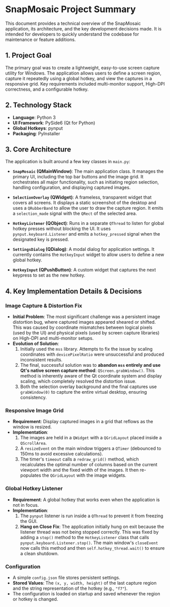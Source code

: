 # SnapMosaic Project Summary

This document provides a technical overview of the SnapMosaic application, its architecture, and the key development decisions made. It is intended for developers to quickly understand the codebase for maintenance or feature additions.

## 1. Project Goal

The primary goal was to create a lightweight, easy-to-use screen capture utility for Windows. The application allows users to define a screen region, capture it repeatedly using a global hotkey, and view the captures in a responsive grid. Key requirements included multi-monitor support, High-DPI correctness, and a configurable hotkey.

## 2. Technology Stack

- **Language**: Python 3
- **UI Framework**: PySide6 (Qt for Python)
- **Global Hotkeys**: pynput
- **Packaging**: PyInstaller

## 3. Core Architecture

The application is built around a few key classes in `main.py`:

- **`SnapMosaic` (QMainWindow)**: The main application class. It manages the primary UI, including the top bar buttons and the image grid. It orchestrates all major functionality, such as initiating region selection, handling configuration, and displaying captured images.

- **`SelectionOverlay` (QWidget)**: A frameless, transparent widget that covers all screens. It displays a static screenshot of the desktop and uses a `QRubberBand` to allow the user to draw the capture region. It emits a `selection_made` signal with the `QRect` of the selected area.

- **`HotkeyListener` (QObject)**: Runs in a separate `QThread` to listen for global hotkey presses without blocking the UI. It uses `pynput.keyboard.Listener` and emits a `hotkey_pressed` signal when the designated key is pressed.

- **`SettingsDialog` (QDialog)**: A modal dialog for application settings. It currently contains the `HotkeyInput` widget to allow users to define a new global hotkey.

- **`HotkeyInput` (QPushButton)**: A custom widget that captures the next keypress to set as the new hotkey.

## 4. Key Implementation Details & Decisions

### Image Capture & Distortion Fix

- **Initial Problem**: The most significant challenge was a persistent image distortion bug, where captured images appeared sheared or shifted. This was caused by coordinate mismatches between logical pixels (used by the UI) and physical pixels (used by screen capture libraries) on High-DPI and multi-monitor setups.
- **Evolution of Solution**:
    1.  Initially used the `mss` library. Attempts to fix the issue by scaling coordinates with `devicePixelRatio` were unsuccessful and produced inconsistent results.
    2.  The final, successful solution was to **abandon `mss` entirely and use Qt's native screen capture method**: `QScreen.grabWindow()`. This method is inherently aware of the Qt coordinate system and display scaling, which completely resolved the distortion issue.
    3.  Both the selection overlay background and the final captures use `grabWindow(0)` to capture the entire virtual desktop, ensuring consistency.

### Responsive Image Grid

- **Requirement**: Display captured images in a grid that reflows as the window is resized.
- **Implementation**: 
    1.  The images are held in a `QWidget` with a `QGridLayout` placed inside a `QScrollArea`.
    2.  A `resizeEvent` on the main window triggers a `QTimer` (debounced to 150ms to avoid excessive calculations).
    3.  The timer's `timeout` calls a `redraw_grid()` method, which recalculates the optimal number of columns based on the current viewport width and the fixed width of the images. It then re-populates the `QGridLayout` with the image widgets.

### Global Hotkey Listener

- **Requirement**: A global hotkey that works even when the application is not in focus.
- **Implementation**: 
    1.  The `pynput` listener is run inside a `QThread` to prevent it from freezing the GUI.
    2.  **Hang on Close Fix**: The application initially hung on exit because the listener thread was not being stopped correctly. This was fixed by adding a `stop()` method to the `HotkeyListener` class that calls `pynput.keyboard.Listener.stop()`. The main window's `closeEvent` now calls this method and then `self.hotkey_thread.wait()` to ensure a clean shutdown.

### Configuration

- A simple `config.json` file stores persistent settings.
- **Stored Values**: The `(x, y, width, height)` of the last capture region and the string representation of the hotkey (e.g., `"f7"`).
- The configuration is loaded on startup and saved whenever the region or hotkey is changed.
